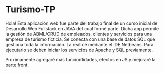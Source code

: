 # Turismo-TP
Hola! Esta aplicación web fue parte del trabajo final de un curso inicial de Desarrollo Web Fullstack en JAVA del cual formé parte.
Dicha app permite la gestión de ABML/CRUD de empleados, clientes y servicios para una empresa de turismo ficticia. Se conecta con una base de datos SQL que gestiona toda la información.
La realicé mediante el IDE Netbeans. Para ejecutarlo se deben iniciar los servicios de Apache y SQL previamente.

Proximamente agregaré más funcionlidades, efectos en JS y mejoraré la parte front.
